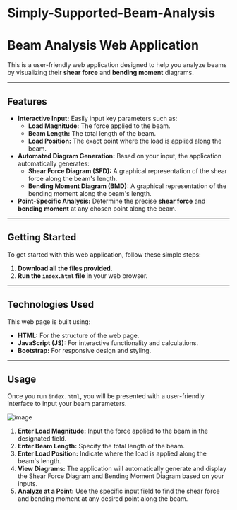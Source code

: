 # Simply-Supported-Beam-Analysis


# Beam Analysis Web Application

This is a user-friendly web application designed to help you analyze beams by visualizing their **shear force** and **bending moment** diagrams.

---

## Features

* **Interactive Input:** Easily input key parameters such as:
    * **Load Magnitude:** The force applied to the beam.
    * **Beam Length:** The total length of the beam.
    * **Load Position:** The exact point where the load is applied along the beam.
* **Automated Diagram Generation:** Based on your input, the application automatically generates:
    * **Shear Force Diagram (SFD):** A graphical representation of the shear force along the beam's length.
    * **Bending Moment Diagram (BMD):** A graphical representation of the bending moment along the beam's length.
* **Point-Specific Analysis:** Determine the precise **shear force** and **bending moment** at any chosen point along the beam.

---

## Getting Started

To get started with this web application, follow these simple steps:

1.  **Download all the files provided.**
2.  **Run the `index.html` file** in your web browser.

---

## Technologies Used

This web page is built using:

* **HTML:** For the structure of the web page.
* **JavaScript (JS):** For interactive functionality and calculations.
* **Bootstrap:** For responsive design and styling.

---

## Usage

Once you run `index.html`, you will be presented with a user-friendly interface to input your beam parameters.

![image](https://github.com/user-attachments/assets/7e933d0a-0a6a-41fe-9905-5899e81f79ad)


1.  **Enter Load Magnitude:** Input the force applied to the beam in the designated field.
2.  **Enter Beam Length:** Specify the total length of the beam.
3.  **Enter Load Position:** Indicate where the load is applied along the beam's length.
4.  **View Diagrams:** The application will automatically generate and display the Shear Force Diagram and Bending Moment Diagram based on your inputs.
5.  **Analyze at a Point:** Use the specific input field to find the shear force and bending moment at any desired point along the beam.
